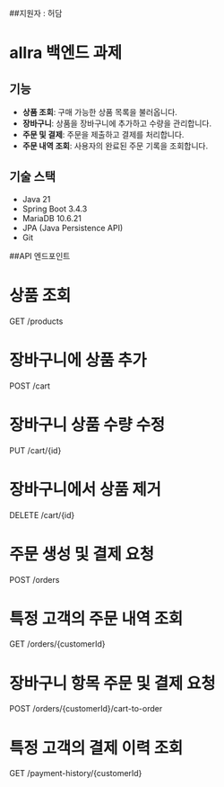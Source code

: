 ##지원자 : 허담

# allra 백엔드 과제

## 기능
- **상품 조회**: 구매 가능한 상품 목록을 불러옵니다.
- **장바구니**: 상품을 장바구니에 추가하고 수량을 관리합니다.
- **주문 및 결제**: 주문을 제출하고 결제를 처리합니다.
- **주문 내역 조회**: 사용자의 완료된 주문 기록을 조회합니다.

## 기술 스택
- Java 21
- Spring Boot 3.4.3
- MariaDB 10.6.21
- JPA (Java Persistence API)
- Git

##API 엔드포인트
# 상품 조회
GET /products

# 장바구니에 상품 추가
POST /cart

# 장바구니 상품 수량 수정
PUT /cart/{id}

# 장바구니에서 상품 제거
DELETE /cart/{id}

# 주문 생성 및 결제 요청
POST /orders

# 특정 고객의 주문 내역 조회
GET /orders/{customerId}

# 장바구니 항목 주문 및 결제 요청
POST /orders/{customerId}/cart-to-order

# 특정 고객의 결제 이력 조회
GET /payment-history/{customerId}

